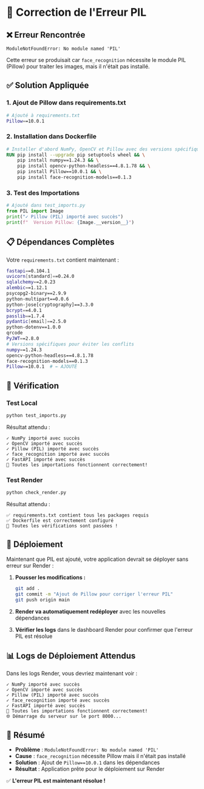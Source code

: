 # 🔧 Correction de l'Erreur PIL

## ❌ Erreur Rencontrée

```
ModuleNotFoundError: No module named 'PIL'
```

Cette erreur se produisait car `face_recognition` nécessite le module PIL (Pillow) pour traiter les images, mais il n'était pas installé.

## ✅ Solution Appliquée

### 1. Ajout de Pillow dans requirements.txt

```bash
# Ajouté à requirements.txt
Pillow==10.0.1
```

### 2. Installation dans Dockerfile

```dockerfile
# Installer d'abord NumPy, OpenCV et Pillow avec des versions spécifiques
RUN pip install --upgrade pip setuptools wheel && \
    pip install numpy==1.24.3 && \
    pip install opencv-python-headless==4.8.1.78 && \
    pip install Pillow==10.0.1 && \
    pip install face-recognition-models==0.1.3
```

### 3. Test des Importations

```python
# Ajouté dans test_imports.py
from PIL import Image
print("✓ Pillow (PIL) importé avec succès")
print(f"  Version Pillow: {Image.__version__}")
```

## 📋 Dépendances Complètes

Votre `requirements.txt` contient maintenant :

```bash
fastapi==0.104.1
uvicorn[standard]==0.24.0
sqlalchemy==2.0.23
alembic==1.12.1
psycopg2-binary==2.9.9
python-multipart==0.0.6
python-jose[cryptography]==3.3.0
bcrypt==4.0.1
passlib==1.7.4
pydantic[email]==2.5.0
python-dotenv==1.0.0
qrcode
PyJWT==2.8.0
# Versions spécifiques pour éviter les conflits
numpy==1.24.3
opencv-python-headless==4.8.1.78
face-recognition-models==0.1.3
Pillow==10.0.1  # ← AJOUTÉ
```

## 🧪 Vérification

### Test Local
```bash
python test_imports.py
```

Résultat attendu :
```
✓ NumPy importé avec succès
✓ OpenCV importé avec succès
✓ Pillow (PIL) importé avec succès
✓ face_recognition importé avec succès
✓ FastAPI importé avec succès
🎉 Toutes les importations fonctionnent correctement!
```

### Test Render
```bash
python check_render.py
```

Résultat attendu :
```
✅ requirements.txt contient tous les packages requis
✅ Dockerfile est correctement configuré
🎉 Toutes les vérifications sont passées !
```

## 🚀 Déploiement

Maintenant que PIL est ajouté, votre application devrait se déployer sans erreur sur Render :

1. **Pousser les modifications :**
   ```bash
   git add .
   git commit -m "Ajout de Pillow pour corriger l'erreur PIL"
   git push origin main
   ```

2. **Render va automatiquement redéployer** avec les nouvelles dépendances

3. **Vérifier les logs** dans le dashboard Render pour confirmer que l'erreur PIL est résolue

## 📊 Logs de Déploiement Attendus

Dans les logs Render, vous devriez maintenant voir :
```
✓ NumPy importé avec succès
✓ OpenCV importé avec succès
✓ Pillow (PIL) importé avec succès
✓ face_recognition importé avec succès
✓ FastAPI importé avec succès
🎉 Toutes les importations fonctionnent correctement!
🌐 Démarrage du serveur sur le port 8000...
```

## 🎯 Résumé

- **Problème** : `ModuleNotFoundError: No module named 'PIL'`
- **Cause** : `face_recognition` nécessite Pillow mais il n'était pas installé
- **Solution** : Ajout de `Pillow==10.0.1` dans les dépendances
- **Résultat** : Application prête pour le déploiement sur Render

✅ **L'erreur PIL est maintenant résolue !** 